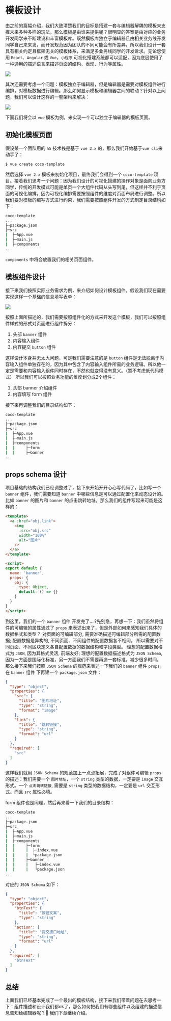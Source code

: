 # 模板设计
由之前的篇幅介绍，我们大致清楚我们的目标是搭建一套与编辑器解耦的模板来支撑未来多种多样的玩法。那么模板是由谁来提供呢？很明显的答案是由对应的业务开发同学来不断建设和丰富模板库。既然模板库独立于编辑器且由相关业务线开发同学自己来来发，而开发规范因为团队的不同可能会有所差异，所以我们设计一套具有相关约定且框架无关的模板体系，来满足多业务线同学的开发诉求。无论您使用 `React`、`Angular` 或 `Vue`，`小程序` 可视化搭建系统都可以适配，因为底层使用了一种通用的描述语言来描述页面的结构、表现、行为等属性。

![](./assets/568e134accfb4c47b11807a8a35e758e~tplv-k3u1fbpfcp-watermark.png)

其次还需要考虑一个问题：模板独立于编辑器，但是编辑器是需要对模板组件进行编排，对模板数据进行编辑。那么如何显示模板和编辑器之间的联动？针对以上问题，我们可以设计这样的一套架构来解决：

![](./assets/01fe9550fd894356a8060461b065af89~tplv-k3u1fbpfcp-watermark.png)

下面我们将会以 `vue` 模板为例，来实现一个可以独立于编辑器的模板页面。

## 初始化模板页面
假设某一个团队用的 `h5` 技术栈是基于 `vue 2.x` 的，那么我们开始基于`vue cli`来动手了：
```shell
$ vue create coco-template
```
然后选择 `vue 2.x` 模板来初始化项目，最终我们会得到一个 `coco-template` 项目。接着我们思考一个问题：因为我们设计的可视化搭建的操作对象是面向业务方同学，传统的开发模式可能是单页一个大组件代码从头写到尾，但这样并不利于页面的可视化编排，因为可视化编排需要按照组件的维度对页面布局进行调整。所以我们要对模板的编写方式进行约束，我们需要按照组件开发的方式制定目录结构如下：

```bash
coco-template
...
├─package.json
├─src
|  ├─App.vue
|  ├─main.js
|  ├─components
...
```
`components` 中将会放置我们的相关页面组件。

## 模板组件设计
接下来我们按照实际业务需求为例，来介绍如何设计模板组件。假设我们现在需要实现这样一个基础的信息填写表单：

![](./assets/23752efee8e546ffb9f8016f74f66964~tplv-k3u1fbpfcp-watermark.png)

按照上面所描述的，我们需要按照组件化的方式来开发这个模板，我们可以按照组件样式的形式对页面进行组件拆分：
1. 头部 `banner` 组件
2. 内容输入组件
3. 内容提交 `button` 组件

这样设计本身并无太大问题，可是我们需要注意的是 `button` 组件是无法脱离于内容输入组件单独存在的，因为其中包含了内容输入组件所需的业务逻辑。所以他一定是需要和内容输入组件同时存在，不然也就变得没有意义。（暂不考虑低代码模式）
所以我们可以按照业务功能的维度划分成2个组件：
1. 头部 banner 介绍组件
2. 内容填写 form 组件

接下来再调整我们的目录结构如下：
```bash
coco-template
...
├─package.json
├─src
|  ├─App.vue
|  ├─main.js
|  ├─components
|  |     ├─form
|  |     ├─banner
...
```
## props schema 设计
项目基础的结构我们已经调整过了，接下来开始开开心心写代码了，比如写一个 `banner` 组件，我们需要知道 `banner` 中哪些信息是可以通过配置化来动态设计的。比如 `banner` 的图片和 `banner` 的点击跳转地址。那么我们的组件写起来可能是这样的：
```html
<template>
  <a :href="obj.link">
    <img
      :src="obj.src"
      width="100%"
      alt="图片"
    />
  </a>
</template>

<script>
export default {
  name: 'banner',
  props: {
    obj: {
      type: Object,
      default: () => {}
    }
  }
}
</script>
```
到这里，我们的一个 `banner` 组件 开发完了....?先别急，再想一下：我们虽然将组件的可编辑的属性通过了 `props` 来表述出来了，但是外部如何来感知我们具体的数据格式和类型？
对页面的可编辑部分, 需要准确描述可编辑部分所需的配置数据; 配置数据是异构的, 不同页面、不同组件的配置数据各不相同。 所以需要对不同页面、不同区块定义各自配置数据的数据结构和字段类型。
理想的配置数据格式为 `JSON`, 因为其格式灵活, 前端友好; 理想的配置数据描述格式为 `JSON Schema`, 因为一方面是国际化标准，另一方面我们不需要再造一套标准，减少很多时间。
那么接下来我们按照 `JSON Schema` 的规范来表述一下我们的 `banner` 组件 `props`。在 `banner` 组件 下再建一个 `package.json` 文件：
```json
{
  "type": "object",
  "properties": {
    "src": {
      "title": "图片地址",
      "type": "string",
      "format": "image"
    },
    "link": {
      "title": "跳转链接",
      "type": "string",
      "format": "url"
    }
  },
  "required": [
    "src"
  ]
}
```
这样我们就用 `JSON Schema` 的规范加上一点点拓展，完成了对组件可编辑 `props` 的描述：我们需要一个 `图片地址`，一个 `string` 类型的数据，一定要是 `image` 交互形式。一个 `点击跳转链接`, 需要是 `string` 类型的数据结构，一定要是 `url` 交互形式。而且 `src` 属性必填。

form 组件也是同理，然后再来看一下我们的目录结构：
```bash
coco-template
...
├─package.json
├─src
|  ├─App.vue
|  ├─main.js
|  ├─components
|  |     ├─form
|  |     |  ├─index.vue
|  |     |  └package.json
|  |     ├─banner
|  |     |   ├─index.vue
|  |     |   └package.json
...
```

对应的 `JSON Schema` 如下：
```json
{
  "type": "object",
  "properties": {
    "btnText": {
      "title": "按钮文案",
      "type": "string"
    },
    "action": {
      "title": "提交接口地址",
      "type": "string",
      "format": "url"
    }
  },
  "required": [
    "btnText"
  ]
}
```

## 总结
上面我们已经基本完成了一个最出的模板结构，接下来我们带着问题在去思考一下：组件描述和设计我们都ok了，那么如何把我们有哪些组件以及组建的描述信息告知给编辑器呢？🤔 我们下章继续介绍。